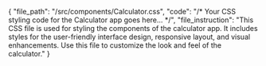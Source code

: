 {
  "file_path": "/src/components/Calculator.css",
  "code": "/* Your CSS styling code for the Calculator app goes here... */",
  "file_instruction": "This CSS file is used for styling the components of the calculator app. It includes styles for the user-friendly interface design, responsive layout, and visual enhancements. Use this file to customize the look and feel of the calculator."
}